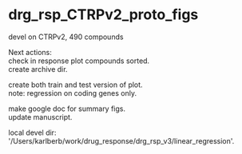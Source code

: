 # drg_rsp_CTRPv2_proto_figs
devel on CTRPv2, 490 compounds

Next actions:   
check in response plot compounds sorted.  
create archive dir.  

create both train and test version of plot.   
note: regression on coding genes only.  

make google doc for summary figs.  
update manuscript.  

local devel dir:  
'/Users/karlberb/work/drug_response/drg_rsp_v3/linear_regression'.  


